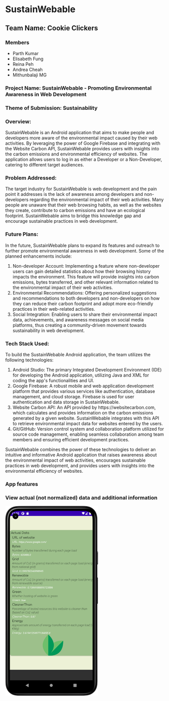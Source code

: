<h1> SustainWebable </h1>
<h2> Team Name: Cookie Clickers </h2>
<h3> Members </h3> 
<ul>
  <li>Parth Kumar</li>
  <li>Elisabeth Fung</li>
  <li>Reina Peh</li>
  <li>Andrea Cheah</li>
  <li>Mithunbalaji MG</li>
</ul>

<h3>Project Name: SustainWebable - Promoting Environmental Awareness in Web Development</h3>

<h3>Theme of Submission: Sustainability</h3>

<h3>Overview:</h3>
<p>SustainWebable is an Android application that aims to make people and developers more aware of the environmental impact caused by their web activities. By leveraging the power of Google Firebase and integrating with the Website Carbon API, SustainWebable provides users with insights into the carbon emissions and environmental efficiency of websites. The application allows users to log in as either a Developer or a Non-Developer, catering to different target audiences.</p>

<h3>Problem Addressed:</h3>
<p>The target industry for SustainWebable is web development and the pain point it addresses is the lack of awareness among developers and non-developers regarding the environmental impact of their web activities. Many people are unaware that their web browsing habits, as well as the websites they create, contribute to carbon emissions and have an ecological footprint. SustainWebable aims to bridge this knowledge gap and encourage sustainable practices in web development.</p>

<h3>Future Plans:</h3>
<p>In the future, SustainWebable plans to expand its features and outreach to further promote environmental awareness in web development. Some of the planned enhancements include:</p>
<ol>
  <li>Non-developer Account: Implementing a feature where non-developer users can gain detailed statistics about how their browsing history impacts the environment. This feature will provide insights into carbon emissions, bytes transferred, and other relevant information related to the environmental impact of their web activities.</li>
  <li>Environmental Recommendations: Offering personalized suggestions and recommendations to both developers and non-developers on how they can reduce their carbon footprint and adopt more eco-friendly practices in their web-related activities.</li>
  <li>Social Integration: Enabling users to share their environmental impact data, achievements, and awareness messages on social media platforms, thus creating a community-driven movement towards sustainability in web development.</li>
</ol>

<h3>Tech Stack Used:</h3>
<p>To build the SustainWebable Android application, the team utilizes the following technologies:</p>
<ol>
  <li>Android Studio: The primary Integrated Development Environment (IDE) for developing the Android application, utilizing Java and XML for coding the app's functionalities and UI.</li>
  <li>Google Firebase: A robust mobile and web application development platform that provides various services like authentication, database management, and cloud storage. Firebase is used for user authentication and data storage in SustainWebable.</li>
  <li>Website Carbon API: An API provided by https://websitecarbon.com, which calculates and provides information on the carbon emissions generated by a given website. SustainWebable integrates with this API to retrieve environmental impact data for websites entered by the users.</li>
  <li>Git/GitHub: Version control system and collaboration platform utilized for source code management, enabling seamless collaboration among team members and ensuring efficient development practices.</li>
</ol>
<p>SustainWebable combines the power of these technologies to deliver an intuitive and informative Android application that raises awareness about the environmental impact of web activities, encourages sustainable practices in web development, and provides users with insights into the environmental efficiency of websites.</p>

<h3>App features</h3>
<h3>
<h3>View actual (not normalized) data and additional information</h3>
<img src = "appscreenshots/Screenshot_20230523_200540.png" height="600"/>
     
